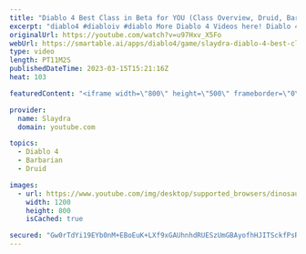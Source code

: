 ```yaml
---
title: "Diablo 4 Best Class in Beta for YOU (Class Overview, Druid, Barbarian Rogue, Sorcerer, Necromancer)"
excerpt: "diablo4 #diabloiv #diablo More Diablo 4 Videos here! Diablo 4 Top 20 things you must know To Get Ahead ..."
originalUrl: https://youtube.com/watch?v=u97Hxv_X5Fo
webUrl: https://smartable.ai/apps/diablo4/game/slaydra-diablo-4-best-class-in-beta-for-you-class-overview-druid-barbarian-rogue-sorcerer-necromancer/
type: video
length: PT11M2S
publishedDateTime: 2023-03-15T15:21:16Z
heat: 103

featuredContent: "<iframe width=\"800\" height=\"500\" frameborder=\"0\" src=\"https://www.youtube.com/embed/u97Hxv_X5Fo\" allow=\"accelerometer; autoplay; encrypted-media; gyroscope; picture-in-picture\" allowfullscreen></iframe>"

provider:
  name: Slaydra
  domain: youtube.com

topics:
  - Diablo 4
  - Barbarian
  - Druid

images:
  - url: https://www.youtube.com/img/desktop/supported_browsers/dinosaur.png
    width: 1200
    height: 800
    isCached: true

secured: "Gw0rTdYi19EYb0nM+EBoEuK+LXf9xGAUhnhdRUESzUmGBAyofhHJITSckfPsRDHBjeIolLVma8pKVvq5w+SsRDO6RTnp1QnwZOCYodV6GZHoRgQcLqAS0m9GoCoPE55mLnt6QbNLFryg8UZw7QLkL53s3rI4sfDJckugOALWLIQyFMLaekb0DfHVwGsQZG6Tr8gUakwNadlj5fRzDPs5vZe3sRpDzQqLi1g7c+3sJIIqnYStlGolVQTm8qje0VxtVuXSJvnhSXKr7ab0q+0t/WBscQ76VoADLxlC/SLYFPAAmCnHDM58EZ/Eg8C2U03oALPdf9IaXU+OyylrdhTbr0mslvvIjtDtMBzEqwI9CkJH3cSms49UUYOmDLSylXTA9QYYXZzekAvhwKrZ0lHImqrueSIGOyKXwFg9vGcW5+4=;+2nuSdUyXhHOTDL00wCrCw=="
---
```


